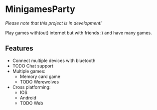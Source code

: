 # MinigamesParty

*Please note that this project is in development!*

Play games with(out) internet but with friends :) and have many games.

## Features

- Connect multiple devices with bluetooth
- TODO Chat support
- Multiple games:
  - Memory card game
  - TODO Werewolves
- Cross platforming:
  - IOS
  - Android
  - TODO Web
